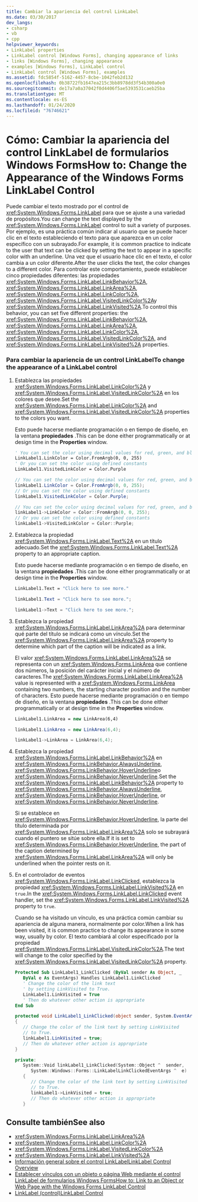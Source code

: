 ```yaml
---
title: Cambiar la apariencia del control LinkLabel
ms.date: 03/30/2017
dev_langs:
- csharp
- vb
- cpp
helpviewer_keywords:
- LinkLabel properties
- LinkLabel control [Windows Forms], changing appearance of links
- links [Windows Forms], changing appearance
- examples [Windows Forms], LinkLabel control
- LinkLabel control [Windows Forms], examples
ms.assetid: fdc5854f-5162-4457-8cbe-1042feb2d132
ms.openlocfilehash: 0b38722fb1647ea215c3bb8978dd3f54b300a0e0
ms.sourcegitcommit: de17a7a0a37042f0d4406f5ae5393531caeb25ba
ms.translationtype: MT
ms.contentlocale: es-ES
ms.lasthandoff: 01/24/2020
ms.locfileid: "76746621"
---
```

# <a name="how-to-change-the-appearance-of-the-windows-forms-linklabel-control"></a><span data-ttu-id="71beb-102">Cómo: Cambiar la apariencia del control LinkLabel de formularios Windows Forms</span><span class="sxs-lookup"><span data-stu-id="71beb-102">How to: Change the Appearance of the Windows Forms LinkLabel Control</span></span>
<span data-ttu-id="71beb-103">Puede cambiar el texto mostrado por el control de <xref:System.Windows.Forms.LinkLabel> para que se ajuste a una variedad de propósitos.</span><span class="sxs-lookup"><span data-stu-id="71beb-103">You can change the text displayed by the <xref:System.Windows.Forms.LinkLabel> control to suit a variety of purposes.</span></span> <span data-ttu-id="71beb-104">Por ejemplo, es una práctica común indicar al usuario que se puede hacer clic en el texto estableciendo el texto para que aparezca en un color específico con un subrayado.</span><span class="sxs-lookup"><span data-stu-id="71beb-104">For example, it is common practice to indicate to the user that text can be clicked by setting the text to appear in a specific color with an underline.</span></span> <span data-ttu-id="71beb-105">Una vez que el usuario hace clic en el texto, el color cambia a un color diferente.</span><span class="sxs-lookup"><span data-stu-id="71beb-105">After the user clicks the text, the color changes to a different color.</span></span> <span data-ttu-id="71beb-106">Para controlar este comportamiento, puede establecer cinco propiedades diferentes: las propiedades <xref:System.Windows.Forms.LinkLabel.LinkBehavior%2A>, <xref:System.Windows.Forms.LinkLabel.LinkArea%2A>, <xref:System.Windows.Forms.LinkLabel.LinkColor%2A>, <xref:System.Windows.Forms.LinkLabel.VisitedLinkColor%2A>y <xref:System.Windows.Forms.LinkLabel.LinkVisited%2A>.</span><span class="sxs-lookup"><span data-stu-id="71beb-106">To control this behavior, you can set five different properties: the <xref:System.Windows.Forms.LinkLabel.LinkBehavior%2A>, <xref:System.Windows.Forms.LinkLabel.LinkArea%2A>, <xref:System.Windows.Forms.LinkLabel.LinkColor%2A>, <xref:System.Windows.Forms.LinkLabel.VisitedLinkColor%2A>, and <xref:System.Windows.Forms.LinkLabel.LinkVisited%2A> properties.</span></span>  
  
### <a name="to-change-the-appearance-of-a-linklabel-control"></a><span data-ttu-id="71beb-107">Para cambiar la apariencia de un control LinkLabel</span><span class="sxs-lookup"><span data-stu-id="71beb-107">To change the appearance of a LinkLabel control</span></span>  
  
1. <span data-ttu-id="71beb-108">Establezca las propiedades <xref:System.Windows.Forms.LinkLabel.LinkColor%2A> y <xref:System.Windows.Forms.LinkLabel.VisitedLinkColor%2A> en los colores que desee.</span><span class="sxs-lookup"><span data-stu-id="71beb-108">Set the <xref:System.Windows.Forms.LinkLabel.LinkColor%2A> and <xref:System.Windows.Forms.LinkLabel.VisitedLinkColor%2A> properties to the colors you want.</span></span>  
  
     <span data-ttu-id="71beb-109">Esto puede hacerse mediante programación o en tiempo de diseño, en la ventana **propiedades** .</span><span class="sxs-lookup"><span data-stu-id="71beb-109">This can be done either programmatically or at design time in the **Properties** window.</span></span>  
  
    ```vb  
    ' You can set the color using decimal values for red, green, and blue  
    LinkLabel1.LinkColor = Color.FromArgb(0, 0, 255)  
    ' Or you can set the color using defined constants  
    LinkLabel1.VisitedLinkColor = Color.Purple  
    ```  
  
    ```csharp  
    // You can set the color using decimal values for red, green, and blue  
    linkLabel1.LinkColor = Color.FromArgb(0, 0, 255);  
    // Or you can set the color using defined constants  
    linkLabel1.VisitedLinkColor = Color.Purple;  
    ```  
  
    ```cpp  
    // You can set the color using decimal values for red, green, and blue  
    linkLabel1->LinkColor = Color::FromArgb(0, 0, 255);  
    // Or you can set the color using defined constants  
    linkLabel1->VisitedLinkColor = Color::Purple;  
    ```  
  
2. <span data-ttu-id="71beb-110">Establezca la propiedad <xref:System.Windows.Forms.LinkLabel.Text%2A> en un título adecuado.</span><span class="sxs-lookup"><span data-stu-id="71beb-110">Set the <xref:System.Windows.Forms.LinkLabel.Text%2A> property to an appropriate caption.</span></span>  
  
     <span data-ttu-id="71beb-111">Esto puede hacerse mediante programación o en tiempo de diseño, en la ventana **propiedades** .</span><span class="sxs-lookup"><span data-stu-id="71beb-111">This can be done either programmatically or at design time in the **Properties** window.</span></span>  
  
    ```vb  
    LinkLabel1.Text = "Click here to see more."  
    ```  
  
    ```csharp  
    linkLabel1.Text = "Click here to see more.";  
    ```  
  
    ```cpp  
    linkLabel1->Text = "Click here to see more.";  
    ```  
  
3. <span data-ttu-id="71beb-112">Establezca la propiedad <xref:System.Windows.Forms.LinkLabel.LinkArea%2A> para determinar qué parte del título se indicará como un vínculo.</span><span class="sxs-lookup"><span data-stu-id="71beb-112">Set the <xref:System.Windows.Forms.LinkLabel.LinkArea%2A> property to determine which part of the caption will be indicated as a link.</span></span>  
  
     <span data-ttu-id="71beb-113">El valor <xref:System.Windows.Forms.LinkLabel.LinkArea%2A> se representa con un <xref:System.Windows.Forms.LinkArea> que contiene dos números, la posición del carácter inicial y el número de caracteres.</span><span class="sxs-lookup"><span data-stu-id="71beb-113">The <xref:System.Windows.Forms.LinkLabel.LinkArea%2A> value is represented with a <xref:System.Windows.Forms.LinkArea> containing two numbers, the starting character position and the number of characters.</span></span> <span data-ttu-id="71beb-114">Esto puede hacerse mediante programación o en tiempo de diseño, en la ventana **propiedades** .</span><span class="sxs-lookup"><span data-stu-id="71beb-114">This can be done either programmatically or at design time in the **Properties** window.</span></span>  
  
    ```vb  
    LinkLabel1.LinkArea = new LinkArea(6,4)  
    ```  
  
    ```csharp  
    linkLabel1.LinkArea = new LinkArea(6,4);  
    ```  
  
    ```cpp  
    linkLabel1->LinkArea = LinkArea(6,4);  
    ```  
  
4. <span data-ttu-id="71beb-115">Establezca la propiedad <xref:System.Windows.Forms.LinkLabel.LinkBehavior%2A> en <xref:System.Windows.Forms.LinkBehavior.AlwaysUnderline>, <xref:System.Windows.Forms.LinkBehavior.HoverUnderline>o <xref:System.Windows.Forms.LinkBehavior.NeverUnderline>.</span><span class="sxs-lookup"><span data-stu-id="71beb-115">Set the <xref:System.Windows.Forms.LinkLabel.LinkBehavior%2A> property to <xref:System.Windows.Forms.LinkBehavior.AlwaysUnderline>, <xref:System.Windows.Forms.LinkBehavior.HoverUnderline>, or <xref:System.Windows.Forms.LinkBehavior.NeverUnderline>.</span></span>  
  
     <span data-ttu-id="71beb-116">Si se establece en <xref:System.Windows.Forms.LinkBehavior.HoverUnderline>, la parte del título determinada por <xref:System.Windows.Forms.LinkLabel.LinkArea%2A> solo se subrayará cuando el puntero se sitúe sobre ella.</span><span class="sxs-lookup"><span data-stu-id="71beb-116">If it is set to <xref:System.Windows.Forms.LinkBehavior.HoverUnderline>, the part of the caption determined by <xref:System.Windows.Forms.LinkLabel.LinkArea%2A> will only be underlined when the pointer rests on it.</span></span>  
  
5. <span data-ttu-id="71beb-117">En el controlador de eventos <xref:System.Windows.Forms.LinkLabel.LinkClicked>, establezca la propiedad <xref:System.Windows.Forms.LinkLabel.LinkVisited%2A> en `true`.</span><span class="sxs-lookup"><span data-stu-id="71beb-117">In the <xref:System.Windows.Forms.LinkLabel.LinkClicked> event handler, set the <xref:System.Windows.Forms.LinkLabel.LinkVisited%2A> property to `true`.</span></span>  
  
     <span data-ttu-id="71beb-118">Cuando se ha visitado un vínculo, es una práctica común cambiar su apariencia de alguna manera, normalmente por color.</span><span class="sxs-lookup"><span data-stu-id="71beb-118">When a link has been visited, it is common practice to change its appearance in some way, usually by color.</span></span> <span data-ttu-id="71beb-119">El texto cambiará al color especificado por la propiedad <xref:System.Windows.Forms.LinkLabel.VisitedLinkColor%2A>.</span><span class="sxs-lookup"><span data-stu-id="71beb-119">The text will change to the color specified by the <xref:System.Windows.Forms.LinkLabel.VisitedLinkColor%2A> property.</span></span>  
  
    ```vb  
    Protected Sub LinkLabel1_LinkClicked (ByVal sender As Object, _  
       ByVal e As EventArgs) Handles LinkLabel1.LinkClicked  
       ' Change the color of the link text  
       ' by setting LinkVisited to True.  
       LinkLabel1.LinkVisited = True  
       ' Then do whatever other action is appropriate  
    End Sub  
    ```  
  
    ```csharp  
    protected void LinkLabel1_LinkClicked(object sender, System.EventArgs e)  
    {  
       // Change the color of the link text by setting LinkVisited   
       // to True.  
       linkLabel1.LinkVisited = true;  
       // Then do whatever other action is appropriate  
    }  
    ```  
  
    ```cpp  
    private:  
       System::Void linkLabel1_LinkClicked(System::Object ^  sender,  
          System::Windows::Forms::LinkLabelLinkClickedEventArgs ^  e)  
       {  
          // Change the color of the link text by setting LinkVisited   
          // to True.  
          linkLabel1->LinkVisited = true;  
          // Then do whatever other action is appropriate  
       }  
    ```  
  
## <a name="see-also"></a><span data-ttu-id="71beb-120">Consulte también</span><span class="sxs-lookup"><span data-stu-id="71beb-120">See also</span></span>

- <xref:System.Windows.Forms.LinkLabel.LinkArea%2A>
- <xref:System.Windows.Forms.LinkLabel.LinkColor%2A>
- <xref:System.Windows.Forms.LinkLabel.VisitedLinkColor%2A>
- <xref:System.Windows.Forms.LinkLabel.LinkVisited%2A>
- [<span data-ttu-id="71beb-121">Información general sobre el control LinkLabel</span><span class="sxs-lookup"><span data-stu-id="71beb-121">LinkLabel Control Overview</span></span>](linklabel-control-overview-windows-forms.md)
- [<span data-ttu-id="71beb-122">Establecer vínculos con un objeto o página Web mediante el control LinkLabel de formularios Windows Forms</span><span class="sxs-lookup"><span data-stu-id="71beb-122">How to: Link to an Object or Web Page with the Windows Forms LinkLabel Control</span></span>](link-to-an-object-or-web-page-with-wf-linklabel-control.md)
- [<span data-ttu-id="71beb-123">LinkLabel (control)</span><span class="sxs-lookup"><span data-stu-id="71beb-123">LinkLabel Control</span></span>](linklabel-control-windows-forms.md)

